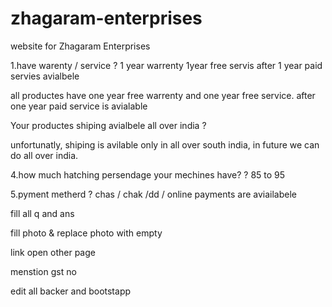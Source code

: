 # zhagaram-enterprises
website for Zhagaram Enterprises



1.have warenty / service  ? 1 year warrenty 1year free servis after 1 year paid servies avialbele


all productes have one year free warrenty and one year free service. after one year paid service is avialable  


Your productes shiping avialbele all over india ?

unfortunatly, shiping is avilable only in all over south india, in future we can do all over india.


4.how much hatching persendage your mechines have? ? 85 to 95

5.pyment metherd ? chas / chak /dd / online payments are aviailabele





fill all q and ans

fill photo & replace photo with empty 

link open other page 

menstion gst no 

edit all backer and bootstapp 
